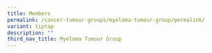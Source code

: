 ```yaml
---
title: Members
permalink: /cancer-tumour-groups/myeloma-tumour-group/permalink/
variant: tiptap
description: ""
third_nav_title: Myeloma Tumour Group
---
```

